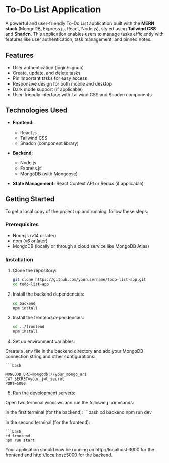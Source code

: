 
# To-Do List Application

A powerful and user-friendly To-Do List application built with the **MERN stack** (MongoDB, Express.js, React, Node.js), styled using **Tailwind CSS** and **Shadcn**. This application enables users to manage tasks efficiently with features like user authentication, task management, and pinned notes.

## Features

- User authentication (login/signup)
- Create, update, and delete tasks
- Pin important tasks for easy access
- Responsive design for both mobile and desktop
- Dark mode support (if applicable)
- User-friendly interface with Tailwind CSS and Shadcn components

## Technologies Used

- **Frontend:**
  - React.js
  - Tailwind CSS
  - Shadcn (component library)
  
- **Backend:**
  - Node.js
  - Express.js
  - MongoDB (with Mongoose)

- **State Management:** React Context API or Redux (if applicable)

## Getting Started

To get a local copy of the project up and running, follow these steps:

### Prerequisites

- Node.js (v14 or later)
- npm (v6 or later)
- MongoDB (locally or through a cloud service like MongoDB Atlas)

### Installation

1. Clone the repository:

   ```bash
   git clone https://github.com/yourusername/todo-list-app.git
   cd todo-list-app
2. Install the backend dependencies:

    ```bash
    cd backend
    npm install

3. Install the frontend dependencies:

    ```bash
    cd ../frontend
    npm install
4. Set up environment variables:

Create a .env file in the backend directory and add your MongoDB connection string and other configurations:

    ```bash
    
    MONGODB_URI=mongodb://your_mongo_uri
    JWT_SECRET=your_jwt_secret
    PORT=5000

5. Run the development servers:

Open two terminal windows and run the following commands:

In the first terminal (for the backend):
    ```bash
    cd backend
    npm run dev

In the second terminal (for the frontend):

    ```bash
    cd frontend
    npm run start
Your application should now be running on http://localhost:3000 for the frontend and http://localhost:5000 for the backend.
    
